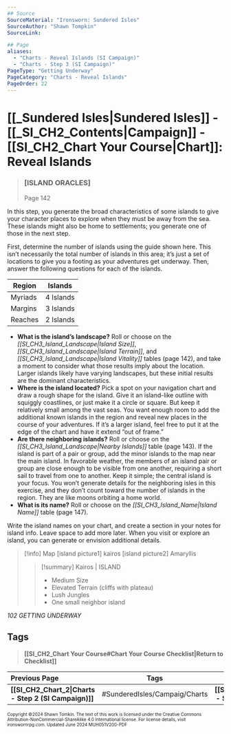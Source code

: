 ```yaml
---
## Source
SourceMaterial: "Ironsworn: Sundered Isles"
SourceAuthor: "Shawn Tompkin"
SourceLink: 

## Page
aliases: 
  - "Charts - Reveal Islands (SI Campaign)"
  - "Charts - Step 3 (SI Campaign)"
PageType: "Getting Underway"
PageCategory: "Charts - Reveal Islands"
PageOrder: 22
---
```

# [[_Sundered Isles|Sundered Isles]] - [[_SI_CH2_Contents|Campaign]] - [[SI_CH2_Chart Your Course|Chart]]: Reveal Islands
> ### [ISLAND ORACLES]
> Page 142

In this step, you generate the broad characteristics of some islands to give your character places to explore when they must be away from the sea. These islands might also be home to settlements; you generate one of those in the next step.

First, determine the number of islands using the guide shown here. This isn’t necessarily the total number of
islands in this area; it’s just a set of locations to give you a footing as your adventures get underway. Then, answer the following questions for each of the islands.

| **Region** | **Islands** |
| --- | --- |
| Myriads | 4 Islands |
| Margins | 3 Islands |
| Reaches | 2 Islands |

- **What is the island’s landscape?** Roll or choose on the _[[SI_CH3_Island_Landscape|Island Size]]_, _[[SI_CH3_Island_Landscape|Island Terrain]]_, and _[[SI_CH3_Island_Landscape|Island Vitality]]_ tables (page 142), and take a moment to consider what those results imply about the location. Larger islands likely have varying landscapes, but these initial results are the dominant characteristics.
- **Where is the island located?** Pick a spot on your navigation chart and draw a rough shape for the island. Give it an island-like outline with squiggly coastlines, or just make it a circle or square. But keep it relatively small among the vast seas. You want enough room to add the additional known islands in the region and reveal new places in the course of your adventures. If it’s a larger island, feel free to put it at the edge of the chart and have it extend “out of frame.”
- **Are there neighboring islands?** Roll or choose on the _[[SI_CH3_Island_Landscape|Nearby Islands]]_ table (page 143). If the island is part of a pair or group, add the minor islands to the map near the main island. In favorable weather, the members of an island pair or group are close enough to be visible from one another, requiring a short sail to travel from one to another. Keep it simple; the central island is your focus. You won’t generate details for the neighboring isles in this exercise, and they don’t count toward the number of islands in the region. They are like moons orbiting a home world.
- **What is its name?** Roll or choose on the _[[SI_CH3_Island_Name|Island Name]]_ table (page 147).

Write the island names on your chart, and create a section in your notes for island info. Leave space to add more later. When you visit or explore an island, you can generate or envision additional details.

> [!info] Map
> [island picture1] kairos 
> [island picture2] Amaryllis
> > [!summary] Kairos | ISLAND
> > - Medium Size
> > - Elevated Terrain (cliffs with plateau)
> > - Lush Jungles
> > - One small neighbor island


*102 GETTING UNDERWAY*

## Tags
> **[[SI_CH2_Chart Your Course#Chart Your Course Checklist|Return to Checklist]]**

| Previous Page | Tags | Next Page |
| :--- | :---: | ---: |
| **[[SI_CH2_Chart_2\|Charts - Step 2 (SI Campaign)]]** | #SunderedIsles/Campaig/Charts | **[[SI_CH2_Chart_4\|Charts - Step 4 (SI Campaign)]]** |

<font size=-2>Copyright ©2024 Shawn Tomkin. The text of this work is licensed under the Creative Commons Attribution-NonCommercial-ShareAlike 4.0 International license. For license details, visit ironswornrpg.com. Updated June 2024 MUH051V200-PDF</font>